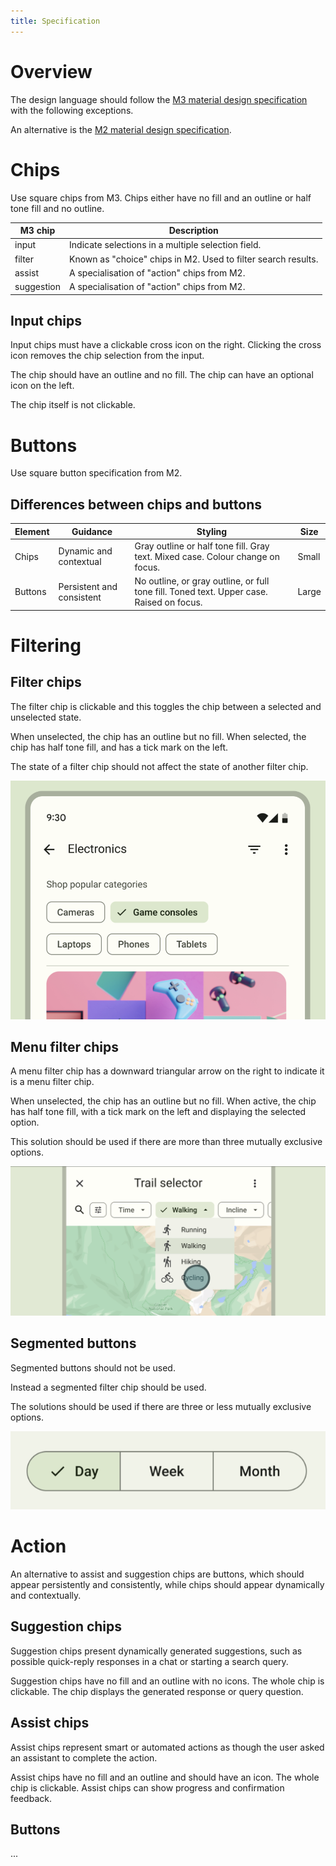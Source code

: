 ```yaml
---
title: Specification
---
```


# Overview

The design language should follow the [M3 material design specification](https://m3.material.io/) with the following exceptions.

An alternative is the [M2 material design specification](https://m2.material.io).

# Chips

Use square chips from M3.
Chips either have no fill and an outline or half tone fill and no outline.

| M3 chip | Description |
|-|-|
| input | Indicate selections in a multiple selection field.  | 
| filter | Known as "choice" chips in M2. Used to filter search results. |
| assist | A specialisation of "action" chips from M2. |
| suggestion | A specialisation of "action" chips from M2. |

## Input chips

Input chips must have a clickable cross icon on the right.
Clicking the cross icon removes the chip selection from the input.

The chip should have an outline and no fill.
The chip can have an optional icon on the left.

The chip itself is not clickable.

# Buttons

Use square button specification from M2.

## Differences between chips and buttons

| Element | Guidance | Styling | Size |
|-|-|-|-|
| Chips | Dynamic and contextual | Gray outline or half tone fill. Gray text. Mixed case. Colour change on focus. | Small |
| Buttons | Persistent and consistent | No outline, or gray outline, or full tone fill. Toned text. Upper case. Raised on focus. | Large |

# Filtering

## Filter chips

The filter chip is clickable and this toggles the chip between a selected and unselected state.

When unselected, the chip has an outline but no fill.
When selected, the chip has half tone fill, and has a tick mark on the left.

The state of a filter chip should not affect the state of another filter chip.

![Filter chip](./filter-chip.png "Filter chip")

## Menu filter chips

A menu filter chip has a downward triangular arrow on the right to indicate it is a menu filter chip.

When unselected, the chip has an outline but no fill.
When active, the chip has half tone fill, with a tick mark on the left and displaying the selected option. 

This solution should be used if there are more than three mutually exclusive options.

![Menu filter chip](./images/filter-menu-chip.png "Menu filter chip")

## Segmented buttons

Segmented buttons should not be used.

Instead a segmented filter chip should be used.

The solutions should be used if there are three or less mutually exclusive options.

![Segmented button](./images/segmented-button.png "Segmented button")

# Action

An alternative to assist and suggestion chips are buttons, which should appear persistently and consistently, while chips should appear dynamically and contextually.

## Suggestion chips

Suggestion chips present dynamically generated suggestions, such as possible quick-reply responses in a chat or starting a search query.

Suggestion chips have no fill and an outline with no icons.
The whole chip is clickable.
The chip displays the generated response or query question.

## Assist chips

Assist chips represent smart or automated actions as though the user asked an assistant to complete the action.

Assist chips have no fill and an outline and should have an icon.
The whole chip is clickable.
Assist chips can show progress and confirmation feedback.

## Buttons

...
